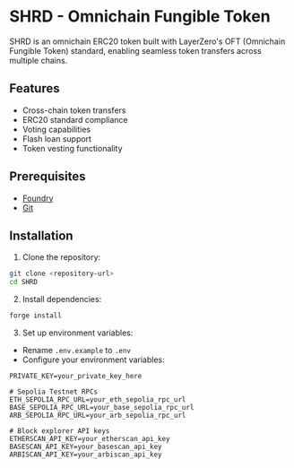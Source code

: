 # SHRD - Omnichain Fungible Token

SHRD is an omnichain ERC20 token built with LayerZero's OFT (Omnichain Fungible Token) standard, enabling seamless token transfers across multiple chains.

## Features

- Cross-chain token transfers
- ERC20 standard compliance
- Voting capabilities
- Flash loan support
- Token vesting functionality

## Prerequisites

- [Foundry](https://book.getfoundry.sh/getting-started/installation)
- [Git](https://git-scm.com/downloads)

## Installation

1. Clone the repository:
```bash
git clone <repository-url>
cd SHRD
```

2. Install dependencies:
```bash
forge install
```

3. Set up environment variables:
- Rename `.env.example` to `.env`
- Configure your environment variables:
```env
PRIVATE_KEY=your_private_key_here

# Sepolia Testnet RPCs
ETH_SEPOLIA_RPC_URL=your_eth_sepolia_rpc_url
BASE_SEPOLIA_RPC_URL=your_base_sepolia_rpc_url
ARB_SEPOLIA_RPC_URL=your_arb_sepolia_rpc_url

# Block explorer API keys
ETHERSCAN_API_KEY=your_etherscan_api_key
BASESCAN_API_KEY=your_basescan_api_key
ARBISCAN_API_KEY=your_arbiscan_api_key
```


